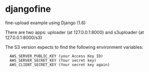 djangofine
==========

fine-upload example using Django (1.6)

There are two apps: uploader (at 127.0.0.1:8000) and s3uploader (at 127.0.0.1:8000/s3)

The S3 version expects to find the following environment variables:

```
  AWS_SERVER_PUBLIC_KEY (your Access Key ID)
  AWS_SERVER_SECRET_KEY (Your secret key)
  AWS_CLIENT_SECRET_KEY (Your secret key again)
```
